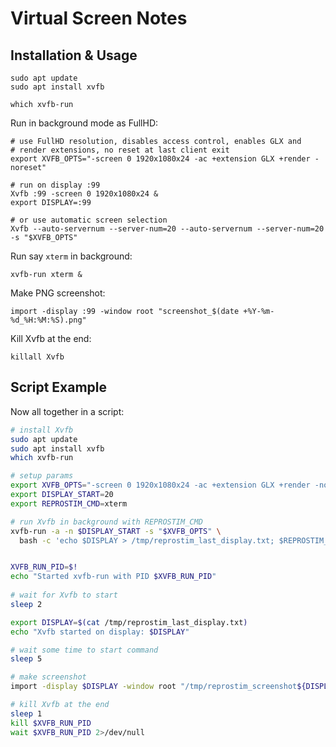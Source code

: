 # Virtual Screen Notes

## Installation & Usage

```shell
sudo apt update
sudo apt install xvfb

which xvfb-run
```

Run in background mode as FullHD:
```shell
# use FullHD resolution, disables access control, enables GLX and 
# render extensions, no reset at last client exit
export XVFB_OPTS="-screen 0 1920x1080x24 -ac +extension GLX +render -noreset"

# run on display :99
Xvfb :99 -screen 0 1920x1080x24 &
export DISPLAY=:99

# or use automatic screen selection
Xvfb --auto-servernum --server-num=20 --auto-servernum --server-num=20 -s "$XVFB_OPTS"

```
Run say `xterm` in background:
```shell
xvfb-run xterm &
```

Make PNG screenshot:
```shell
import -display :99 -window root "screenshot_$(date +%Y-%m-%d_%H:%M:%S).png"
```

Kill Xvfb at the end:
```shell
killall Xvfb
```

## Script Example

Now all together in a script:
```bash
# install Xvfb
sudo apt update
sudo apt install xvfb
which xvfb-run

# setup params
export XVFB_OPTS="-screen 0 1920x1080x24 -ac +extension GLX +render -noreset"
export DISPLAY_START=20
export REPROSTIM_CMD=xterm

# run Xvfb in background with REPROSTIM_CMD
xvfb-run -a -n $DISPLAY_START -s "$XVFB_OPTS" \
  bash -c 'echo $DISPLAY > /tmp/reprostim_last_display.txt; $REPROSTIM_CMD'&


XVFB_RUN_PID=$!
echo "Started xvfb-run with PID $XVFB_RUN_PID"
  
# wait for Xvfb to start
sleep 2

export DISPLAY=$(cat /tmp/reprostim_last_display.txt)
echo "Xvfb started on display: $DISPLAY"

# wait some time to start command
sleep 5

# make screenshot
import -display $DISPLAY -window root "/tmp/reprostim_screenshot${DISPLAY}_$(date +%Y-%m-%d_%H:%M:%S).png"

# kill Xvfb at the end
sleep 1
kill $XVFB_RUN_PID
wait $XVFB_RUN_PID 2>/dev/null
```





